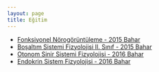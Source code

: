 ```yaml
---
layout: page
title: Eğitim
---
```


* [Fonksiyonel Nörogörüntüleme - 2015 Bahar](http://zubeyir.in/egitim/fonskiyonel_norogoruntuleme_2015_bahar)
* [Boşaltım Sistemi Fizyolojisi II. Sınıf - 2015 Bahar](http://zubeyir.in/egitim/bosaltim_II_sinif_2015_bahar)
* [Otonom Sinir Sistemi Fizyolojisi - 2016 Bahar](http://zubeyir.in/egitim/otonom_sinir_sistemi_2016_bahar)
* [Endokrin Sistem Fizyolojisi - 2016 Bahar](http://zubeyir.in/egitim/endokrin_sistem_2016_Bahar)

[//]: # "* [Fizyoloji VEP-EEG Yoklama Formu](https://docs.google.com/forms/d/1N8cXk7ScPOlER_teDhJmiCc5Eg4LLMNl9eGPZqnQM2c/edit?usp=sharing)"


